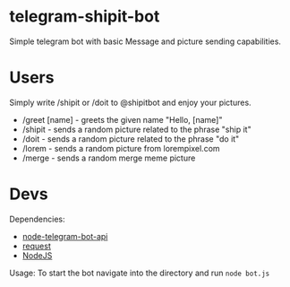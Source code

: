 # telegram-shipit-bot
Simple telegram bot with basic Message and picture sending capabilities.

# Users
Simply write /shipit or /doit to @shipitbot and enjoy your pictures.
* /greet [name] - greets the given name "Hello, [name]" 
* /shipit - sends a random picture related to the phrase "ship it"
* /doit - sends a random picture related to the phrase "do it"
* /lorem - sends a random picture from lorempixel.com
* /merge - sends a random merge meme picture


# Devs

Dependencies: 
* <a href="https://github.com/yagop/node-telegram-bot-api">node-telegram-bot-api<a/>
* <a href="https://github.com/request/request">request<a/>
* <a href="https://nodejs.org/en/">NodeJS<a/>

Usage:
To start the bot navigate into the directory and run ```node bot.js```

